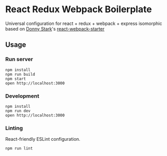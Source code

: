 React Redux Webpack Boilerplate
=====================

Universal configuration for  react + redux + webpack + express isomorphic based on [Donny Stark](https://github.com/rromadhoni)'s [react-webpack-starter](https://github.com/rromadhoni/react-webpack-starter)

## Usage

### Run server

```
npm install
npm run build
npm start
open http://localhost:3000
```

### Development

```
npm install
npm run dev
open http://localhost:3000
```
 


### Linting

React-friendly ESLint configuration.

```
npm run lint
```
